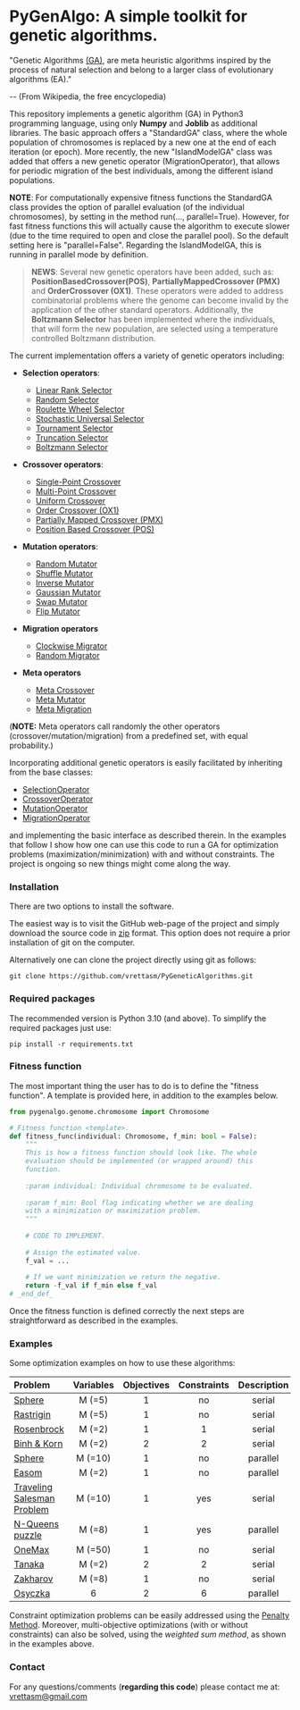 # PyGenAlgo:  A simple toolkit for genetic algorithms.

"Genetic Algorithms [(GA)](https://en.wikipedia.org/wiki/Genetic_algorithm), are meta heuristic algorithms
inspired by the process of natural selection and belong to a larger class of evolutionary algorithms (EA)."

-- (From Wikipedia, the free encyclopedia)

This repository implements a genetic algorithm (GA) in Python3 programming language, using only **Numpy** and **Joblib**
as additional libraries. The basic approach offers a "StandardGA" class, where the whole population of chromosomes is
replaced by a new one at the end of each iteration (or epoch). More recently, the new "IslandModelGA" class was added
that offers a new genetic operator (MigrationOperator), that allows for periodic migration of the best individuals,
among the different island populations.
  
**NOTE**:
For computationally expensive fitness functions the StandardGA class provides the option of parallel evaluation
(of the individual chromosomes), by setting in the method run(..., parallel=True). However, for fast fitness
functions this will actually cause the algorithm to execute slower (due to the time required to open and close the
parallel pool). So the default setting here is "parallel=False". Regarding the IslandModelGA, this is running in
parallel mode by definition.

  > **NEWS**:
  > Several new genetic operators have been added, such as: **PositionBasedCrossover(POS)**,
  > **PartiallyMappedCrossover (PMX)** and **OrderCrossover (OX1)**. These operators were added to address combinatorial
  > problems where the genome can become invalid by the application of the other standard operators. Additionally, the
  > **Boltzmann Selector** has been implemented where the individuals, that will form the new population, are selected
  > using a temperature controlled Boltzmann distribution.
  > 

The current implementation offers a variety of genetic operators including:

- **Selection operators**:
  - [Linear Rank Selector](pygenalgo/operators/selection/linear_rank_selector.py)
  - [Random Selector](pygenalgo/operators/selection/random_selector.py)
  - [Roulette Wheel Selector](pygenalgo/operators/selection/roulette_wheel_selector.py)
  - [Stochastic Universal Selector](pygenalgo/operators/selection/stochastic_universal_selector.py)
  - [Tournament Selector](pygenalgo/operators/selection/tournament_selector.py)
  - [Truncation Selector](pygenalgo/operators/selection/truncation_selector.py)
  - [Boltzmann Selector](pygenalgo/operators/selection/boltzmann_selector.py)

- **Crossover operators**:
  - [Single-Point Crossover](pygenalgo/operators/crossover/single_point_crossover.py)
  - [Multi-Point Crossover](pygenalgo/operators/crossover/mutli_point_crossover.py)
  - [Uniform Crossover](pygenalgo/operators/crossover/uniform_crossover.py)
  - [Order Crossover (OX1)](pygenalgo/operators/crossover/order_crossover.py)
  - [Partially Mapped Crossover (PMX)](pygenalgo/operators/crossover/partially_mapped_crossover.py)
  - [Position Based Crossover (POS)](pygenalgo/operators/crossover/position_based_crossover.py)

- **Mutation operators**:
  - [Random Mutator](pygenalgo/operators/mutation/random_mutator.py)
  - [Shuffle Mutator](pygenalgo/operators/mutation/shuffle_mutator.py)
  - [Inverse Mutator](pygenalgo/operators/mutation/inverse_mutator.py)
  - [Gaussian Mutator](pygenalgo/operators/mutation/gaussian_mutator.py)
  - [Swap Mutator](pygenalgo/operators/mutation/swap_mutator.py)
  - [Flip Mutator](pygenalgo/operators/mutation/flip_mutator.py)

- **Migration operators**
  - [Clockwise Migrator](pygenalgo/operators/migration/clockwise_migration.py)
  - [Random Migrator](pygenalgo/operators/migration/random_migration.py)

- **Meta operators**
  - [Meta Crossover](pygenalgo/operators/crossover/meta_crossover.py)
  - [Meta Mutator](pygenalgo/operators/mutation/meta_mutator.py)
  - [Meta Migration](pygenalgo/operators/migration/meta_migration.py)

(**NOTE:** Meta operators call randomly the other operators (crossover/mutation/migration) from a predefined set,
with equal probability.)

Incorporating additional genetic operators is easily facilitated by inheriting from the base classes:
- [SelectionOperator](pygenalgo/operators/selection/select_operator.py)
- [CrossoverOperator](pygenalgo/operators/crossover/crossover_operator.py)
- [MutationOperator](pygenalgo/operators/mutation/mutate_operator.py)
- [MigrationOperator](pygenalgo/operators/migration/migration_operator.py)

and implementing the basic interface as described therein. In the examples that follow I show how one can use this code
to run a GA for optimization problems (maximization/minimization) with and without constraints. The project is ongoing
so new things might come along the way.

### Installation

There are two options to install the software.

The easiest way is to visit the GitHub web-page of the project and simply download the source code in
[zip](https://github.com/vrettasm/PyGeneticAlgorithms/archive/refs/heads/master.zip) format. This option does not
require a prior installation of git on the computer.

Alternatively one can clone the project directly using git as follows:

    git clone https://github.com/vrettasm/PyGeneticAlgorithms.git

### Required packages

The recommended version is Python 3.10 (and above). To simplify the required packages just use:

    pip install -r requirements.txt

### Fitness function

The most important thing the user has to do is to define the "fitness function". A template is provided here,
in addition to the examples below.

```python
from pygenalgo.genome.chromosome import Chromosome

# Fitness function <template>.
def fitness_func(individual: Chromosome, f_min: bool = False):
    """
    This is how a fitness function should look like. The whole
    evaluation should be implemented (or wrapped around) this
    function.
    
    :param individual: Individual chromosome to be evaluated.
    
    :param f_min: Bool flag indicating whether we are dealing
    with a minimization or maximization problem.
    """
    
    # CODE TO IMPLEMENT.
    
    # Assign the estimated value.
    f_val = ...
    
    # If we want minimization we return the negative.
    return -f_val if f_min else f_val
# _end_def_
```
Once the fitness function is defined correctly the next steps are straightforward as described in the examples.

### Examples

Some optimization examples on how to use these algorithms:

| **Problem**                                                 | **Variables** | **Objectives** | **Constraints** | **Description** |
|:------------------------------------------------------------|:-------------:|:--------------:|:---------------:|:---------------:|
| [Sphere](examples/sphere.ipynb)                             |   M (=5)      |     1          |       no        |     serial      |
| [Rastrigin](examples/rastrigin.ipynb)                       |    M (=5)     |       1        |       no        |     serial      |
| [Rosenbrock](examples/rosenbrock_on_a_disk.ipynb)           |    M (=2)     |       1        |        1        |     serial      |
| [Binh & Korn](examples/binh_and_korn_multiobjective.ipynb)  |    M (=2)     |       2        |        2        |     serial      |
| [Sphere](examples/sphere_in_parallel.ipynb)                 |    M (=10)    |       1        |       no        |    parallel     |
| [Easom](examples/easom_in_parallel.ipynb)                   |    M (=2)     |       1        |       no        |    parallel     |
| [Traveling Salesman Problem](examples/tsp.ipynb)            |    M (=10)    |       1        |       yes       |     serial      |
| [N-Queens puzzle](examples/queens_puzzle.ipynb)             |    M (=8)     |       1        |       yes       |    parallel     |
| [OneMax](examples/one_max.ipynb)                            |    M (=50)    |       1        |       no        |     serial      |
| [Tanaka](examples/tanaka_multiobjective.ipynb)              |    M (=2)     |       2        |        2        |     serial      |
| [Zakharov](examples/zakharov.ipynb)                         |    M (=8)     |       1        |       no        |     serial      |
| [Osyczka](examples/osyczka_kundu_multiobjective.ipynb)      |       6       |       2        |        6        |    parallel     |

Constraint optimization problems can be easily addressed using the
[Penalty Method](https://en.wikipedia.org/wiki/Penalty_method). Moreover, multi-objective optimizations (with or without
constraints) can also be solved, using the _weighted sum method_, as shown in the examples above.

### Contact

For any questions/comments (**regarding this code**) please contact me at: vrettasm@gmail.com
